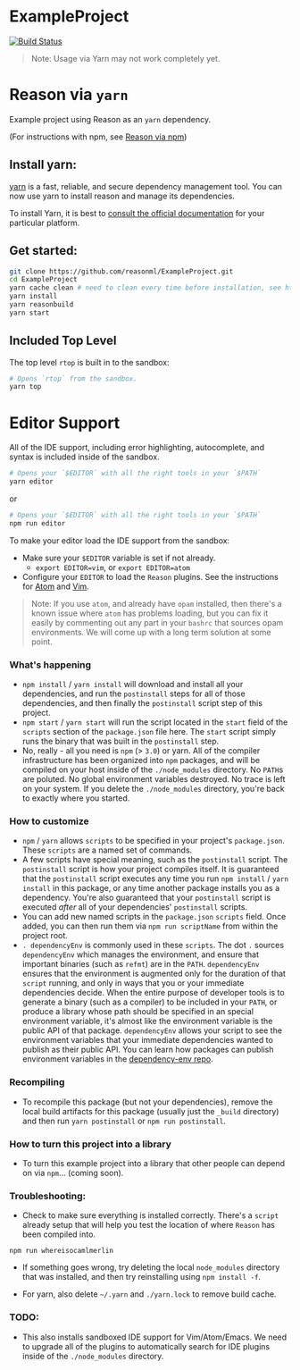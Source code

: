 # ExampleProject

[![Build Status](https://travis-ci.org/reasonml/ExampleProject.svg?branch=master)](https://travis-ci.org/reasonml/ExampleProject)

> Note: Usage via Yarn may not work completely yet.

# Reason via `yarn`

Example project using Reason as an `yarn` dependency.

(For instructions with npm, see [Reason via npm](https://github.com/reasonml/ExampleProject/blob/master/README-NPM.md))

## Install yarn:

[yarn](https://yarnpkg.com/) is a fast, reliable, and secure dependency management tool. You can now use yarn to install reason and manage its dependencies.

To install Yarn, it is best to [consult the official documentation](https://yarnpkg.com/en/docs/install) for your particular platform.

## Get started:
```sh
git clone https://github.com/reasonml/ExampleProject.git
cd ExampleProject
yarn cache clean # need to clean every time before installation, see https://github.com/yarnpkg/yarn/issues/480
yarn install
yarn reasonbuild
yarn start
```

## Included Top Level

The top level `rtop` is built in to the sandbox:

```sh
# Opens `rtop` from the sandbox.
yarn top

```

# Editor Support

All of the IDE support, including error highlighting, autocomplete, and
syntax is included inside of the sandbox.

```sh
# Opens your `$EDITOR` with all the right tools in your `$PATH`
yarn editor
```
or
```sh
# Opens your `$EDITOR` with all the right tools in your `$PATH`
npm run editor
```

To make your editor load the IDE support from the sandbox:

- Make sure your `$EDITOR` variable is set if not already.
  - `export EDITOR=vim`, or `export EDITOR=atom`
- Configure your `EDITOR` to load the `Reason` plugins. See the instructions
  for [Atom](http://facebook.github.io/reason/tools.html#merlin-atom) and
  [Vim](https://github.com/facebook/reason/tree/master/editorSupport/VimReason).

> Note: If you use `atom`, and already have `opam` installed, then there's a
known issue where `atom` has problems loading, but you can fix it easily
by commenting out any part in your `bashrc` that sources opam environments.
We will come up with a long term solution at some point.


### What's happening
- `npm install` / `yarn install` will download and install all your dependencies, and run the
  `postinstall` steps for all of those dependencies, and then finally the
  `postinstall` script step of this project.
- `npm start` / `yarn start` will run the script located in the `start` field of the
  `scripts` section of the `package.json` file here. The `start` script simply
  runs the binary that was built in the `postinstall` step.
- No, really - all you need is `npm` (> `3.0`) or yarn. All of the compiler infrastructure
  has been organized into `npm` packages, and will be compiled on your host
  inside of the `./node_modules` directory. No `PATH`s are poluted. No global
  environment variables destroyed. No trace is left on your system. If you
  delete the `./node_modules` directory, you're back to exactly where you
  started.


### How to customize
- `npm` / `yarn` allows `scripts` to be specified in your project's `package.json`.
  These `scripts` are a named set of commands.
- A few scripts have special meaning, such as the `postinstall` script. The
  `postinstall` script is how your project compiles itself. It is guaranteed
  that the `postinstall` script executes any time you run `npm install` / `yarn install` in this
  package, or any time another package installs you as a dependency. You're
  also guaranteed that your `postinstall` script is executed *after* all of
  your dependencies' `postinstall` scripts.
- You can add new named scripts in the `package.json` `scripts` field. Once
  added, you can then run them via `npm run scriptName` from within the project
  root.
- `. dependencyEnv` is commonly used in these `scripts`. The dot `.` sources
  `dependencyEnv` which manages the environment, and ensure that important
  binaries (such as `refmt`) are in the `PATH`. `dependencyEnv` ensures that
  the environment is augmented only for the duration of that `script` running,
  and only in ways that you or your immediate dependencies decide. When
  the entire purpose of developer tools is to generate a binary (such as a
  compiler) to be included in your `PATH`, or produce a library whose path
  should be specified in an special environment variable, it's almost like the
  environment variable is the public API of that package. `dependencyEnv`
  allows your script to see the environment variables that your immediate
  dependencies wanted to publish as their public API. You can learn how
  packages can publish environment variables in the [dependency-env
  repo](https://github.com/npm-ml/dependency-env).

### Recompiling
- To recompile this package (but not your dependencies), remove the local build
  artifacts for this package (usually just the `_build` directory) and then run
  `yarn postinstall` or `npm run postinstall`.

### How to turn this project into a library

- To turn this example project into a library that other people can depend on
  via `npm`... (coming soon).

### Troubleshooting:
- Check to make sure everything is installed correctly. There's a `script`
  already setup that will help you test the location of where `Reason` has been
  compiled into.

```
npm run whereisocamlmerlin
```


- If something goes wrong, try deleting the local `node_modules` directory that
  was installed, and then try reinstalling using `npm install -f`.

- For yarn, also delete `~/.yarn` and `./yarn.lock` to remove build cache.

### TODO:

- This also installs sandboxed IDE support for Vim/Atom/Emacs. We need to
  upgrade all of the plugins to automatically search for IDE plugins inside of
  the `./node_modules` directory.
